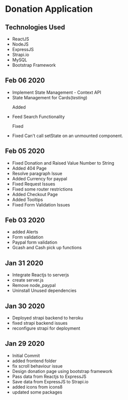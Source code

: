<h1>Donation Application</h1>

<h2>Technologies Used</h2>
<ul>
  <li>ReactJS</li>
  <li>NodeJS</li>
  <li>ExpressJS</li>
  <li>Strapi.io</li>
  <li>MySQL</li>
  <li>Bootstrap Framework</li>
</ul>

<h2>Feb 06 2020</h2>
<ul>
  <li>Implement State Management - Context API</li>
  <li>State Management for Cards(<em>testing</em>)</li>
  <p>Added</p>
  <li>Feed Search Functionality</li>
  <p>Fixed</p>
  <li>Fixed Can't call setState on an unmounted component.</li>
</ul>
<h2>Feb 05 2020</h2>
<ul>
  <li>Fixed Donation and Raised Value Number to String</li>
  <li>Added 404 Page</li>
  <li>Resolve paragraph Issue</li>
  <li>Added Currency for paypal</li>
  <li>Fixed Request Issues</li>
  <li>Fixed some router restrictions</li>
  <li>Added Checkout Page</li>
  <li>Added Tooltips</li>
  <li>Fixed Form Validation Issues</li>
</ul>
<h2>Feb 03 2020</h2>
<ul>
  <li>added Alerts</li>
  <li>Form validation</li>
  <li>Paypal form validation</li>
  <li>Gcash and Cash pick up functions</li>
</ul>
<h2>Jan 31 2020</h2>
<ul>
  <li>Integrate Reactjs to serverjs</li>
  <li>create server.js</li>
  <li>Remove node_paypal</li>
  <li>Uninstall Unused dependencies</li>
</ul>
<h2>Jan 30 2020</h2>
<ul>
  <li>Deployed strapi backend to heroku</li>
  <li>fixed strapi backend issues</li>
  <li>reconfigure strapi for deployment</li>
</ul>
<h2>Jan 29 2020</h2>
<ul>
  <li>Initial Commit</li>
  <li>added frontend folder</li>
  <li>fix scroll behaviour issue</li>
  <li>Design donation page using bootstrap framework</li>
  <li>Pass data from Reactjs to ExpressJS</li>
  <li>Save data from ExpressJS to Strapi.io</li>
  <li>added icons from icons8</li>
  <li>updated some packages</li>
</ul>
